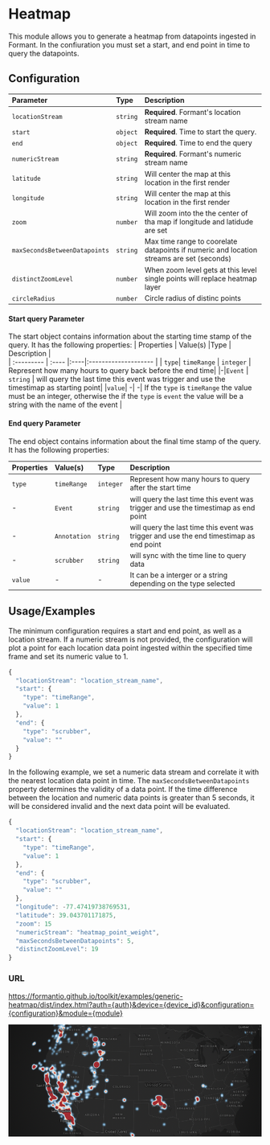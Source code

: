
# Heatmap 

This module allows you to generate a heatmap from datapoints ingested in Formant. In the confiuration you must set a start, and end point in time to query the datapoints. 

## Configuration
| Parameter | Type     |  Description         |    
| :-------- | :------- | :----------------- |
|`locationStream`| `string` | **Required**. Formant's location stream name |
|`start`|`object`|**Required**. Time to start the query. |
|`end`|`object`|**Required**. Time to end the query | 
|`numericStream`| `string` | **Required**. Formant's numeric stream name |
|`latitude`| `string` | Will center the map at this location in the first render |
|`longitude`| `string` | Will center the map at this location in the first render |
|`zoom`| `number` | Will zoom into the the center of tha map if longitude and latidude are set |
|`maxSecondsBetweenDatapoints`| `string` | Max time range to coorelate datapoints if numeric and location streams are set (seconds)  |
|`distinctZoomLevel`|`number`| When zoom level gets at this level single points will replace heatmap layer |
|`circleRadius`| `number`| Circle radius of distinc points  |


#### Start query Parameter
The start object contains information about the starting time stamp of the query. It has the following properties:
| Properties     | Value(s) |Type |  Description         |    
| :--------- | :---- |:----|:-------------------- |
| `type`| `timeRange` | `integer` | Represent how many hours to query back before the end time|
|-|`Event` | `string` | will query the last time this event was trigger and use the timestimap as starting point|
|`value`| -| -| If the `type` is  `timeRange` the value must be an integer, otherwise the if the  `type` is `event` the value will be a string with the name of the event  |

#### End query Parameter
The end object contains information about the final time stamp of the query. It has the following properties:

| Properties     | Value(s) |Type |  Description         |    
|  :--------- | :---- |:----|:-------------------- |
|`type` | `timeRange` | `integer` | Represent how many hours to query after the start time|
|-|`Event` | `string` | will query the last time this event was trigger and use the timestimap as end point|
|-|`Annotation` | `string` | will query the last time this event was trigger and use the end timestimap as end point|
|-|`scrubber` | `string` | will sync with the time line to query data|
|`value`|-|-| It can be a interger or a string depending on the type selected|


## Usage/Examples

The minimum configuration requires a start and end point, as well as a location stream. If a numeric stream is not provided, the configuration will plot a point for each location data point ingested within the specified time frame and set its numeric value to 1.

```javascript
{
  "locationStream": "location_stream_name",
  "start": {
    "type": "timeRange",
    "value": 1
  },
  "end": {
    "type": "scrubber",
    "value": ""
  }
}
```

In the following example, we set a numeric data stream and correlate it with the nearest location data point in time. The `maxSecondsBetweenDatapoints` property determines the validity of a data point. If the time difference between the location and numeric data points is greater than 5 seconds, it will be considered invalid and the next data point will be evaluated.

```javascript
{
  "locationStream": "location_stream_name",
  "start": {
    "type": "timeRange",
    "value": 1
  },
  "end": {
    "type": "scrubber",
    "value": ""
  },
  "longitude": -77.47419738769531, 
  "latitude": 39.043701171875,
  "zoom": 15
  "numericStream": "heatmap_point_weight",
  "maxSecondsBetweenDatapoints": 5,
  "distinctZoomLevel": 19
}
```

### URL


https://formantio.github.io/toolkit/examples/generic-heatmap/dist/index.html?auth={auth}&device={device_id}&configuration={configuration}&module={module}


![App Screenshot](https://github.com/FormantIO/toolkit/blob/master/examples/generic-heatmap/src/images/heatmap.png)
